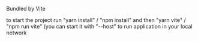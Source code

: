 Bundled by Vite

to start the project run "yarn install" / "npm install" and then "yarn vite" / "npm run vite" (you can start it with "--host" to run application in your local network
